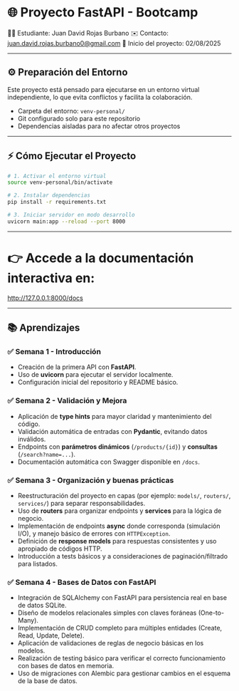 # 🌐 Proyecto FastAPI - Bootcamp
👨‍💻 Estudiante: Juan David Rojas Burbano 
✉️ Contacto: juan.david.rojas.burbano0@gmail.com
📌 Inicio del proyecto: 02/08/2025  

---

## ⚙️ Preparación del Entorno

Este proyecto está pensado para ejecutarse en un entorno virtual independiente, lo que evita conflictos y facilita la colaboración.

- Carpeta del entorno: `venv-personal/`  
- Git configurado solo para este repositorio  
- Dependencias aisladas para no afectar otros proyectos

---

## ⚡ Cómo Ejecutar el Proyecto

```bash
# 1. Activar el entorno virtual
source venv-personal/bin/activate

# 2. Instalar dependencias
pip install -r requirements.txt

# 3. Iniciar servidor en modo desarrollo
uvicorn main:app --reload --port 8000
```

---

# 👉 Accede a la documentación interactiva en:
http://127.0.0.1:8000/docs

---

## 📚 Aprendizajes

### ✅ Semana 1 - Introducción
- Creación de la primera API con **FastAPI**.  
- Uso de **uvicorn** para ejecutar el servidor localmente.  
- Configuración inicial del repositorio y README básico.

### ✅ Semana 2 - Validación y Mejora
- Aplicación de **type hints** para mayor claridad y mantenimiento del código.  
- Validación automática de entradas con **Pydantic**, evitando datos inválidos.  
- Endpoints con **parámetros dinámicos** (`/products/{id}`) y **consultas** (`/search?name=...`).  
- Documentación automática con Swagger disponible en `/docs`.

### ✅ Semana 3 - Organización y buenas prácticas
- Reestructuración del proyecto en capas (por ejemplo: `models/`, `routers/`, `services/`) para separar responsabilidades.  
- Uso de **routers** para organizar endpoints y **services** para la lógica de negocio.  
- Implementación de endpoints **async** donde corresponda (simulación I/O), y manejo básico de errores con `HTTPException`.  
- Definición de **response models** para respuestas consistentes y uso apropiado de códigos HTTP.  
- Introducción a tests básicos y a consideraciones de paginación/filtrado para listados.

### ✅ Semana 4 - Bases de Datos con FastAPI

- Integración de SQLAlchemy con FastAPI para persistencia real en base de datos SQLite.
- Diseño de modelos relacionales simples con claves foráneas (One-to-Many).
- Implementación de CRUD completo para múltiples entidades (Create, Read, Update, Delete).
- Aplicación de validaciones de reglas de negocio básicas en los modelos.
- Realización de testing básico para verificar el correcto funcionamiento con bases de datos en memoria.
- Uso de migraciones con Alembic para gestionar cambios en el esquema de la base de datos.
